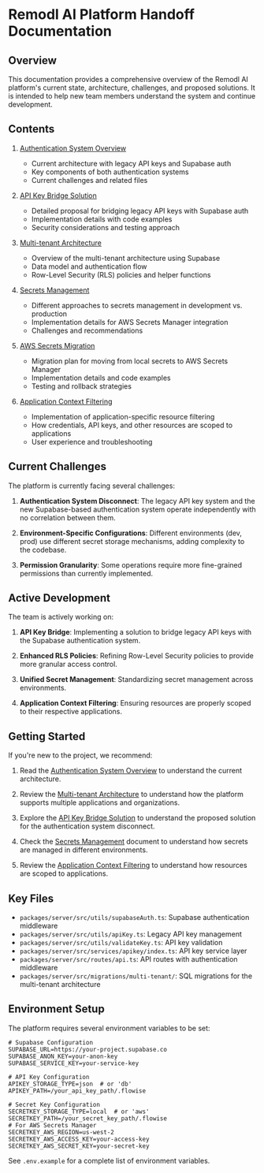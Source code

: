 # Remodl AI Platform Handoff Documentation

## Overview

This documentation provides a comprehensive overview of the Remodl AI platform's current state, architecture, challenges, and proposed solutions. It is intended to help new team members understand the system and continue development.

## Contents

1. [Authentication System Overview](01_authentication_system_overview.md)
   - Current architecture with legacy API keys and Supabase auth
   - Key components of both authentication systems
   - Current challenges and related files

2. [API Key Bridge Solution](02_api_key_bridge_solution.md)
   - Detailed proposal for bridging legacy API keys with Supabase auth
   - Implementation details with code examples
   - Security considerations and testing approach

3. [Multi-tenant Architecture](03_multi_tenant_architecture.md)
   - Overview of the multi-tenant architecture using Supabase
   - Data model and authentication flow
   - Row-Level Security (RLS) policies and helper functions

4. [Secrets Management](04_secrets_management.md)
   - Different approaches to secrets management in development vs. production
   - Implementation details for AWS Secrets Manager integration
   - Challenges and recommendations

5. [AWS Secrets Migration](05_aws_secrets_migration/README.md)
   - Migration plan for moving from local secrets to AWS Secrets Manager
   - Implementation details and code examples
   - Testing and rollback strategies

6. [Application Context Filtering](06_application_context_filtering.md)
   - Implementation of application-specific resource filtering
   - How credentials, API keys, and other resources are scoped to applications
   - User experience and troubleshooting

## Current Challenges

The platform is currently facing several challenges:

1. **Authentication System Disconnect**: The legacy API key system and the new Supabase-based authentication system operate independently with no correlation between them.

2. **Environment-Specific Configurations**: Different environments (dev, prod) use different secret storage mechanisms, adding complexity to the codebase.

3. **Permission Granularity**: Some operations require more fine-grained permissions than currently implemented.

## Active Development

The team is actively working on:

1. **API Key Bridge**: Implementing a solution to bridge legacy API keys with the Supabase authentication system.

2. **Enhanced RLS Policies**: Refining Row-Level Security policies to provide more granular access control.

3. **Unified Secret Management**: Standardizing secret management across environments.

4. **Application Context Filtering**: Ensuring resources are properly scoped to their respective applications.

## Getting Started

If you're new to the project, we recommend:

1. Read the [Authentication System Overview](01_authentication_system_overview.md) to understand the current architecture.

2. Review the [Multi-tenant Architecture](03_multi_tenant_architecture.md) to understand how the platform supports multiple applications and organizations.

3. Explore the [API Key Bridge Solution](02_api_key_bridge_solution.md) to understand the proposed solution for the authentication system disconnect.

4. Check the [Secrets Management](04_secrets_management.md) document to understand how secrets are managed in different environments.

5. Review the [Application Context Filtering](06_application_context_filtering.md) to understand how resources are scoped to applications.

## Key Files

- `packages/server/src/utils/supabaseAuth.ts`: Supabase authentication middleware
- `packages/server/src/utils/apiKey.ts`: Legacy API key management
- `packages/server/src/utils/validateKey.ts`: API key validation
- `packages/server/src/services/apikey/index.ts`: API key service layer
- `packages/server/src/routes/api.ts`: API routes with authentication middleware
- `packages/server/src/migrations/multi-tenant/`: SQL migrations for the multi-tenant architecture

## Environment Setup

The platform requires several environment variables to be set:

```
# Supabase Configuration
SUPABASE_URL=https://your-project.supabase.co
SUPABASE_ANON_KEY=your-anon-key
SUPABASE_SERVICE_KEY=your-service-key

# API Key Configuration
APIKEY_STORAGE_TYPE=json  # or 'db'
APIKEY_PATH=/your_api_key_path/.flowise

# Secret Key Configuration
SECRETKEY_STORAGE_TYPE=local  # or 'aws'
SECRETKEY_PATH=/your_secret_key_path/.flowise
# For AWS Secrets Manager
SECRETKEY_AWS_REGION=us-west-2
SECRETKEY_AWS_ACCESS_KEY=your-access-key
SECRETKEY_AWS_SECRET_KEY=your-secret-key
```

See `.env.example` for a complete list of environment variables. 